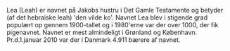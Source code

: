 Lea (Leah) er navnet på Jakobs hustru i Det Gamle Testamente og betyder (af det hebraiske leah) 'den vilde ko'.
Navnet Lea blev i stigende grad populært op gennem 1900-tallet og i 1980'erne var der over 1000, der fik pigenavnet.
Navnet er mest almindeligt i Grønland og København.
Pr.d.1.januar 2010 var der i Danmark 4.911 bærere af navnet.